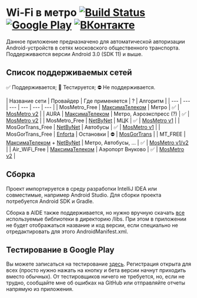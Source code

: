 # Wi-Fi в метро [![Build Status](https://local.thedrhax.pw/jenkins/job/MosMetro-Android/branch/master/badge/icon)](https://local.thedrhax.pw/jenkins/job/MosMetro-Android/branch/master/) [![Google Play](img/google-play.png)](https://play.google.com/store/apps/details?id=pw.thedrhax.mosmetro) [![ВКонтакте](img/vk-box.png)](https://vk.com/wifi_v_metro)

Данное приложение предназначено для автоматической авторизации Android-устройств в сетях московского общественного транспорта. Поддерживаются версии Android 3.0 (SDK 11) и выше.

## Список поддерживаемых сетей

:white_check_mark: Поддерживается; :large_blue_circle: Тестируется; :no_entry: Не поддерживается.

| Название сети | Провайдер | Где применяется | ? | Алгоритм |
| --- | --- | --- | --- | --- | --- |
| MosMetro_Free | [МаксимаТелеком](http://maximatelecom.ru/ru#/) | Метро | :white_check_mark: | [MosMetro v2](/src/pw/thedrhax/mosmetro/authenticator/providers/MosMetroV2.java) |
| AURA | [МаксимаТелеком](http://maximatelecom.ru/ru#/) | Метро, Аэроэкспресс (?) | :white_check_mark: | [MosMetro v2](/src/pw/thedrhax/mosmetro/authenticator/providers/MosMetroV2.java) |
| MosMetro_Free | [NetByNet](http://www.netbynet.ru) | МЦК | :white_check_mark: | [MosMetro v1](/src/pw/thedrhax/mosmetro/authenticator/providers/MosMetroV1.java) |
| MosGorTrans_Free | [NetByNet](http://www.netbynet.ru) | Автобусы | :white_check_mark: | [MosMetro v1](/src/pw/thedrhax/mosmetro/authenticator/providers/MosMetroV1.java) |
| MosGorTrans_Free | [Enforta](http://www.enforta.ru/) | Остановки | :no_entry: | [MosGorTrans](/src/pw/thedrhax/mosmetro/authenticator/providers/Unknown.java) |
| MT_FREE | [МаксимаТелеком](http://maximatelecom.ru/ru#/) + [NetByNet](http://www.netbynet.ru) | Метро, Автобусы, ... | :white_check_mark: | [MosMetro v1/v2](/src/pw/thedrhax/mosmetro/authenticator/providers/MosMetroV1.java) |
| Air_WiFi_Free | [МаксимаТелеком](http://maximatelecom.ru/ru#/) | Аэропорт Внуково | :white_check_mark: | [MosMetro v2](/src/pw/thedrhax/mosmetro/authenticator/providers/MosMetroV2.java) |

## Сборка

Проект импортируется в среду разработки IntelliJ IDEA или совместимые, например Android Studio. Для сборки проекта потребуется Android SDK и Gradle.

Сборка в AIDE также поддерживается, но нужно вручную скачать [все](https://github.com/TheDrHax/mosmetro-android/tree/fc75df9b0c26489522ccf5581061fa57b5e6cd0f/libs) используемые библиотеки в директорию /libs. При этом в приложении не будет отображаться название и код версии, если специально не отредактировать для этого AndroidManifest.xml.

## Тестирование в Google Play

Вы можете записаться на тестирование [здесь](https://play.google.com/apps/testing/pw.thedrhax.mosmetro). Регистрация открыта для всех (просто нужно нажать на кнопку и бета версии начнут приходить вместо обычных). От тестировщиков ничего не требуется, но, если не трудно, сообщайте мне об ошибках на GitHub или отправляйте отчеты напрямую из приложения.
